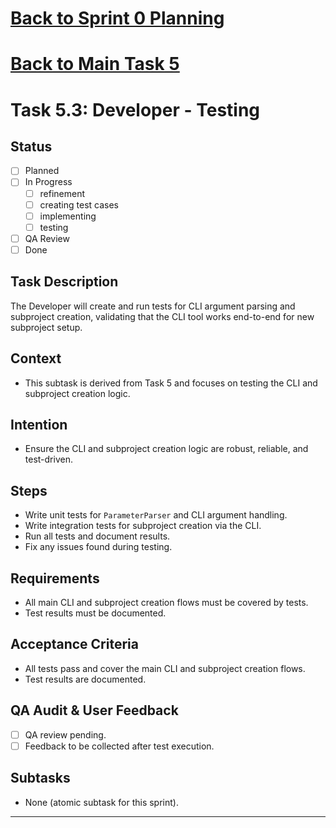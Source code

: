 # [Back to Sprint 0 Planning](./planning.md)
# [Back to Main Task 5](./task-5-template-new-subproject.md)
# Task 5.3: Developer - Testing

## Status
- [ ] Planned
- [ ] In Progress
  - [ ] refinement
  - [ ] creating test cases
  - [ ] implementing
  - [ ] testing
- [ ] QA Review
- [ ] Done

## Task Description
The Developer will create and run tests for CLI argument parsing and subproject creation, validating that the CLI tool works end-to-end for new subproject setup.

## Context
- This subtask is derived from Task 5 and focuses on testing the CLI and subproject creation logic.

## Intention
- Ensure the CLI and subproject creation logic are robust, reliable, and test-driven.

## Steps
- Write unit tests for `ParameterParser` and CLI argument handling.
- Write integration tests for subproject creation via the CLI.
- Run all tests and document results.
- Fix any issues found during testing.

## Requirements
- All main CLI and subproject creation flows must be covered by tests.
- Test results must be documented.

## Acceptance Criteria
- All tests pass and cover the main CLI and subproject creation flows.
- Test results are documented.

## QA Audit & User Feedback
- [ ] QA review pending.
- [ ] Feedback to be collected after test execution.

## Subtasks
- None (atomic subtask for this sprint).

---
